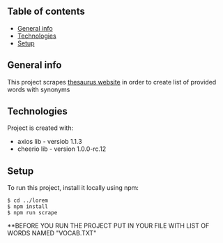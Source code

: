 ## Table of contents
* [General info](#general-info)
* [Technologies](#technologies)
* [Setup](#setup)

## General info
This project scrapes [thesaurus website](https://www.thesaurus.com/) in order to create list of provided words with synonyms

## Technologies
Project is created with:
* axios lib - versiob 1.1.3
* cheerio lib - version 1.0.0-rc.12

	
## Setup
To run this project, install it locally using npm:

```
$ cd ../lorem
$ npm install
$ npm run scrape
```

**BEFORE YOU RUN THE PROJECT PUT IN YOUR FILE WITH LIST OF WORDS NAMED "VOCAB.TXT"
